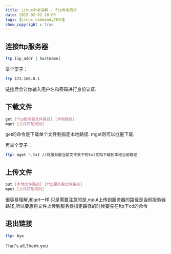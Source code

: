 ```yaml
---
title: Linux命令讲解 - ftp命令简介
date: 2015-02-02 18:03
tags: [Linux command,TECH]
show_copyright : true
---
```


## 连接ftp服务器

``` bash
ftp [ip_addr | hostname]
```
举个栗子：
``` bash
ftp 172.168.0.1
```
链接后会让你输入用户名和密码进行身份认证.
<!--more-->
## 下载文件

``` bash
get [ftp服务器文件路径] [本地路径]
mget [文件匹配规则]
```
get的命令是下载单个文件到指定本地路径.
mget则可以批量下载.

再举个栗子：
``` bash
ftp> mget *.txt //将服务器当前文件夹下的txt文档下载到本地当前路径
```

## 上传文件

``` bash
put [本地文件路径] [ftp服务器文件路径]
mput [文件匹配规则]
```
很容易理解,和get一样.只是需要注意的是,mput上传到服务器的路径是当前服务器路径,所以要想将文件上传到服务器指定路径的时候要先在ftp下cd的命令

## 退出链接

``` bash
ftp> bye
```

That's all,Thank you
